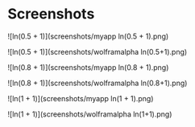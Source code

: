 # Screenshots

![ln(0.5 + 1)](screenshots/myapp ln(0.5 + 1).png)

![ln(0.5 + 1)](screenshots/wolframalpha ln(0.5+1).png)


![ln(0.8 + 1)](screenshots/myapp ln(0.8 + 1).png)

![ln(0.8 + 1)](screenshots/wolframalpha ln(0.8+1).png)


![ln(1 + 1)](screenshots/myapp ln(1 + 1).png)

![ln(1 + 1)](screenshots/wolframalpha ln(1+1).png)
